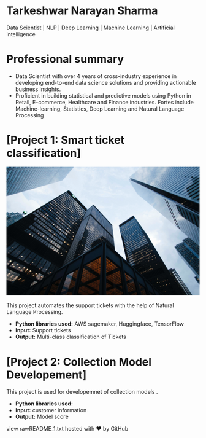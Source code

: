 
# Tarkeshwar Narayan Sharma
Data Scientist | NLP | Deep Learning | Machine Learning | Artificial intelligence

# Professional summary
* Data Scientist with over 4 years of cross-industry experience in developing end-to-end data science solutions and providing actionable business insights.
* Proficient in building statistical and predictive models using Python in Retail, E-commerce, Healthcare and Finance industries. Fortes include Machine-learning, Statistics, Deep Learning and Natural Language Processing

# [Project 1: Smart ticket classification]
![alt text](sean-pollock-PhYq704ffdA-unsplash.jpg)

This project automates the support tickets with the help of Natural Language Processing.
* **Python libraries used:** AWS sagemaker, Huggingface, TensorFlow
* **Input:** Support tickets
* **Output:** Multi-class classification of Tickets

# [Project 2: Collection Model Developement]


This project is used for developemnet of collection models .
* **Python libraries used:** 
* **Input:** customer information
* **Output:** Model score

view rawREADME_1.txt hosted with ❤ by GitHub
